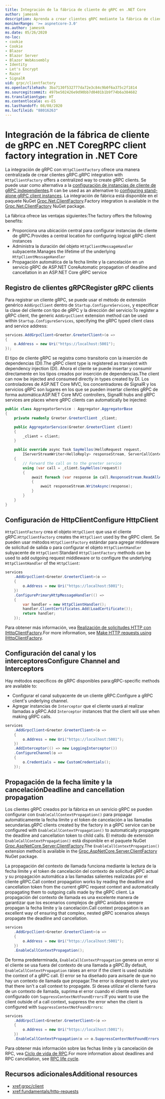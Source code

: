```yaml
---
title: Integración de la fábrica de cliente de gRPC en .NET Core
author: jamesnk
description: Aprenda a crear clientes gRPC mediante la fábrica de cliente.
monikerRange: '>= aspnetcore-3.0'
ms.author: jamesnk
ms.date: 05/26/2020
no-loc:
- cookie
- Cookie
- Blazor
- Blazor Server
- Blazor WebAssembly
- Identity
- Let's Encrypt
- Razor
- SignalR
uid: grpc/clientfactory
ms.openlocfilehash: 3ba7130f532777da72e3c84c9b0f6a375c2f1814
ms.sourcegitcommit: 497be502426e9d90bb7d0401b1b9f74b6a384682
ms.translationtype: HT
ms.contentlocale: es-ES
ms.lasthandoff: 08/08/2020
ms.locfileid: "88016263"
---
```

# <a name="grpc-client-factory-integration-in-net-core"></a><span data-ttu-id="e9150-103">Integración de la fábrica de cliente de gRPC en .NET Core</span><span class="sxs-lookup"><span data-stu-id="e9150-103">gRPC client factory integration in .NET Core</span></span>

<span data-ttu-id="e9150-104">La integración de gRPC con `HttpClientFactory` ofrece una manera centralizada de crear clientes gRPC.</span><span class="sxs-lookup"><span data-stu-id="e9150-104">gRPC integration with `HttpClientFactory` offers a centralized way to create gRPC clients.</span></span> <span data-ttu-id="e9150-105">Se puede usar como alternativa a la [configuración de instancias de cliente de gRPC independientes](xref:grpc/client).</span><span class="sxs-lookup"><span data-stu-id="e9150-105">It can be used as an alternative to [configuring stand-alone gRPC client instances](xref:grpc/client).</span></span> <span data-ttu-id="e9150-106">La integración de fábrica está disponible en el paquete NuGet [Grpc.Net.ClientFactory](https://www.nuget.org/packages/Grpc.Net.ClientFactory).</span><span class="sxs-lookup"><span data-stu-id="e9150-106">Factory integration is available in the [Grpc.Net.ClientFactory](https://www.nuget.org/packages/Grpc.Net.ClientFactory) NuGet package.</span></span>

<span data-ttu-id="e9150-107">La fábrica ofrece las ventajas siguientes:</span><span class="sxs-lookup"><span data-stu-id="e9150-107">The factory offers the following benefits:</span></span>

* <span data-ttu-id="e9150-108">Proporciona una ubicación central para configurar instancias de cliente de gRPC.</span><span class="sxs-lookup"><span data-stu-id="e9150-108">Provides a central location for configuring logical gRPC client instances</span></span>
* <span data-ttu-id="e9150-109">Administra la duración del objeto `HttpClientMessageHandler` subyacente.</span><span class="sxs-lookup"><span data-stu-id="e9150-109">Manages the lifetime of the underlying `HttpClientMessageHandler`</span></span>
* <span data-ttu-id="e9150-110">Propagación automática de la fecha límite y la cancelación en un servicio gRPC de ASP.NET Core</span><span class="sxs-lookup"><span data-stu-id="e9150-110">Automatic propagation of deadline and cancellation in an ASP.NET Core gRPC service</span></span>

## <a name="register-grpc-clients"></a><span data-ttu-id="e9150-111">Registro de clientes gRPC</span><span class="sxs-lookup"><span data-stu-id="e9150-111">Register gRPC clients</span></span>

<span data-ttu-id="e9150-112">Para registrar un cliente gRPC, se puede usar el método de extensión genérico `AddGrpcClient` dentro de `Startup.ConfigureServices`, y especificar la clase del cliente con tipo de gRPC y la dirección del servicio:</span><span class="sxs-lookup"><span data-stu-id="e9150-112">To register a gRPC client, the generic `AddGrpcClient` extension method can be used within `Startup.ConfigureServices`, specifying the gRPC typed client class and service address:</span></span>

```csharp
services.AddGrpcClient<Greeter.GreeterClient>(o =>
{
    o.Address = new Uri("https://localhost:5001");
});
```

<span data-ttu-id="e9150-113">El tipo de cliente gRPC se registra como transitorio con la inserción de dependencias (DI).</span><span class="sxs-lookup"><span data-stu-id="e9150-113">The gRPC client type is registered as transient with dependency injection (DI).</span></span> <span data-ttu-id="e9150-114">Ahora el cliente se puede insertar y consumir directamente en los tipos creados por inserción de dependencias.</span><span class="sxs-lookup"><span data-stu-id="e9150-114">The client can now be injected and consumed directly in types created by DI.</span></span> <span data-ttu-id="e9150-115">Los controladores de ASP.NET Core MVC, los concentradores de SignalR y los servicios gRPC son lugares en los que se pueden insertar clientes gRPC de forma automática:</span><span class="sxs-lookup"><span data-stu-id="e9150-115">ASP.NET Core MVC controllers, SignalR hubs and gRPC services are places where gRPC clients can automatically be injected:</span></span>

```csharp
public class AggregatorService : Aggregator.AggregatorBase
{
    private readonly Greeter.GreeterClient _client;

    public AggregatorService(Greeter.GreeterClient client)
    {
        _client = client;
    }

    public override async Task SayHellos(HelloRequest request,
        IServerStreamWriter<HelloReply> responseStream, ServerCallContext context)
    {
        // Forward the call on to the greeter service
        using (var call = _client.SayHellos(request))
        {
            await foreach (var response in call.ResponseStream.ReadAllAsync())
            {
                await responseStream.WriteAsync(response);
            }
        }
    }
}
```

## <a name="configure-httpclient"></a><span data-ttu-id="e9150-116">Configuración de HttpClient</span><span class="sxs-lookup"><span data-stu-id="e9150-116">Configure HttpClient</span></span>

<span data-ttu-id="e9150-117">`HttpClientFactory` crea el objeto `HttpClient` que usa el cliente gRPC.</span><span class="sxs-lookup"><span data-stu-id="e9150-117">`HttpClientFactory` creates the `HttpClient` used by the gRPC client.</span></span> <span data-ttu-id="e9150-118">Se pueden usar métodos `HttpClientFactory` estándar para agregar middleware de solicitud de salida o para configurar el objeto `HttpClientHandler` subyacente de `HttpClient`:</span><span class="sxs-lookup"><span data-stu-id="e9150-118">Standard `HttpClientFactory` methods can be used to add outgoing request middleware or to configure the underlying `HttpClientHandler` of the `HttpClient`:</span></span>

```csharp
services
    .AddGrpcClient<Greeter.GreeterClient>(o =>
    {
        o.Address = new Uri("https://localhost:5001");
    })
    .ConfigurePrimaryHttpMessageHandler(() =>
    {
        var handler = new HttpClientHandler();
        handler.ClientCertificates.Add(LoadCertificate());
        return handler;
    });
```

<span data-ttu-id="e9150-119">Para obtener más información, vea [Realización de solicitudes HTTP con IHttpClientFactory](xref:fundamentals/http-requests).</span><span class="sxs-lookup"><span data-stu-id="e9150-119">For more information, see [Make HTTP requests using IHttpClientFactory](xref:fundamentals/http-requests).</span></span>

## <a name="configure-channel-and-interceptors"></a><span data-ttu-id="e9150-120">Configuración del canal y los interceptores</span><span class="sxs-lookup"><span data-stu-id="e9150-120">Configure Channel and Interceptors</span></span>

<span data-ttu-id="e9150-121">Hay métodos específicos de gRPC disponibles para:</span><span class="sxs-lookup"><span data-stu-id="e9150-121">gRPC-specific methods are available to:</span></span>

* <span data-ttu-id="e9150-122">Configurar el canal subyacente de un cliente gRPC.</span><span class="sxs-lookup"><span data-stu-id="e9150-122">Configure a gRPC client's underlying channel.</span></span>
* <span data-ttu-id="e9150-123">Agregar instancias de `Interceptor` que el cliente usará al realizar llamadas a gRPC.</span><span class="sxs-lookup"><span data-stu-id="e9150-123">Add `Interceptor` instances that the client will use when making gRPC calls.</span></span>

```csharp
services
    .AddGrpcClient<Greeter.GreeterClient>(o =>
    {
        o.Address = new Uri("https://localhost:5001");
    })
    .AddInterceptor(() => new LoggingInterceptor())
    .ConfigureChannel(o =>
    {
        o.Credentials = new CustomCredentials();
    });
```

## <a name="deadline-and-cancellation-propagation"></a><span data-ttu-id="e9150-124">Propagación de la fecha límite y la cancelación</span><span class="sxs-lookup"><span data-stu-id="e9150-124">Deadline and cancellation propagation</span></span>

<span data-ttu-id="e9150-125">Los clientes gRPC creados por la fábrica en un servicio gRPC se pueden configurar con `EnableCallContextPropagation()` para propagar automáticamente la fecha límite y el token de cancelación a las llamadas secundarias.</span><span class="sxs-lookup"><span data-stu-id="e9150-125">gRPC clients created by the factory in a gRPC service can be configured with `EnableCallContextPropagation()` to automatically propagate the deadline and cancellation token to child calls.</span></span> <span data-ttu-id="e9150-126">El método de extensión `EnableCallContextPropagation()` está disponible en el paquete NuGet [Grpc.AspNetCore.Server.ClientFactory](https://www.nuget.org/packages/Grpc.AspNetCore.Server.ClientFactory).</span><span class="sxs-lookup"><span data-stu-id="e9150-126">The `EnableCallContextPropagation()` extension method is available in the [Grpc.AspNetCore.Server.ClientFactory](https://www.nuget.org/packages/Grpc.AspNetCore.Server.ClientFactory) NuGet package.</span></span>

<span data-ttu-id="e9150-127">La propagación del contexto de llamada funciona mediante la lectura de la fecha límite y el token de cancelación del contexto de solicitud gRPC actual y su propagación automática a las llamadas salientes realizadas por el cliente gRPC.</span><span class="sxs-lookup"><span data-stu-id="e9150-127">Call context propagation works by reading the deadline and cancellation token from the current gRPC request context and automatically propagating them to outgoing calls made by the gRPC client.</span></span> <span data-ttu-id="e9150-128">La propagación del contexto de llamada es una excelente manera de garantizar que los escenarios complejos de gRPC anidados siempre propagan la fecha límite y la cancelación.</span><span class="sxs-lookup"><span data-stu-id="e9150-128">Call context propagation is an excellent way of ensuring that complex, nested gRPC scenarios always propagate the deadline and cancellation.</span></span>

```csharp
services
    .AddGrpcClient<Greeter.GreeterClient>(o =>
    {
        o.Address = new Uri("https://localhost:5001");
    })
    .EnableCallContextPropagation();
```

<span data-ttu-id="e9150-129">De forma predeterminada, `EnableCallContextPropagation` genera un error si el cliente se usa fuera del contexto de una llamada a gRPC.</span><span class="sxs-lookup"><span data-stu-id="e9150-129">By default, `EnableCallContextPropagation` raises an error if the client is used outside the context of a gRPC call.</span></span> <span data-ttu-id="e9150-130">El error se ha diseñado para avisarle de que no hay un contexto de llamada que propagar.</span><span class="sxs-lookup"><span data-stu-id="e9150-130">The error is designed to alert you that there isn't a call context to propagate.</span></span> <span data-ttu-id="e9150-131">Si desea utilizar el cliente fuera de un contexto de llamada, suprima el error cuando el cliente esté configurado con `SuppressContextNotFoundErrors`:</span><span class="sxs-lookup"><span data-stu-id="e9150-131">If you want to use the client outside of a call context, suppress the error when the client is configured with `SuppressContextNotFoundErrors`:</span></span>

```csharp
services
    .AddGrpcClient<Greeter.GreeterClient>(o =>
    {
        o.Address = new Uri("https://localhost:5001");
    })
    .EnableCallContextPropagation(o => o.SuppressContextNotFoundErrors = true);
```

<span data-ttu-id="e9150-132">Para obtener más información sobre las fechas límite y la cancelación de RPC, vea [Ciclo de vida de RPC](https://www.grpc.io/docs/guides/concepts/#rpc-life-cycle).</span><span class="sxs-lookup"><span data-stu-id="e9150-132">For more information about deadlines and RPC cancellation, see [RPC life cycle](https://www.grpc.io/docs/guides/concepts/#rpc-life-cycle).</span></span>

## <a name="additional-resources"></a><span data-ttu-id="e9150-133">Recursos adicionales</span><span class="sxs-lookup"><span data-stu-id="e9150-133">Additional resources</span></span>

* <xref:grpc/client>
* <xref:fundamentals/http-requests>

